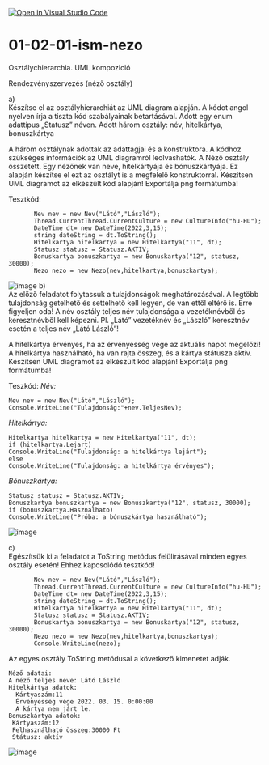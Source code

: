 [![Open in Visual Studio Code](https://classroom.github.com/assets/open-in-vscode-f059dc9a6f8d3a56e377f745f24479a46679e63a5d9fe6f495e02850cd0d8118.svg)](https://classroom.github.com/online_ide?assignment_repo_id=453345&assignment_repo_type=GroupAssignmentRepo)
# 01-02-01-ism-nezo
Osztálychierarchia. UML kompozició

Rendezvényszervezés (néző osztály)

a)  
Készítse el az osztályhierarchiát az UML diagram alapján. A kódot angol nyelven írja a tiszta kód szabályainak betartásával. Adott egy enum adattípus „Statusz” néven. Adott három osztály: név, hitelkártya, bonuszkártya

A három osztálynak adottak az adattagjai és a konstruktora. A kódhoz szükséges információk az UML diagramról leolvashatók.
A Néző osztály összetett. Egy nézőnek van neve, hitelkártyája és bónuszkártyája. Ez alapján készítse el ezt az osztályt is a megfelelő konstruktorral.
Készítsen UML diagramot az elkészült kód alapján! Exportálja png formátumba!

Tesztkód:  
```
       Nev nev = new Nev("Látó","László");  
       Thread.CurrentThread.CurrentCulture = new CultureInfo("hu-HU");  
       DateTime dt= new DateTime(2022,3,15);  
       string dateString = dt.ToString();  
       Hitelkartya hitelkartya = new Hitelkartya("11", dt);  
       Statusz statusz = Statusz.AKTIV;  
       Bonuskartya bonuszkartya = new Bonuskartya("12", statusz, 30000);
       Nezo nezo = new Nezo(nev,hitelkartya,bonuszkartya);
```
![image](https://user-images.githubusercontent.com/6060514/133219905-0fcaee34-15ed-48ac-88d7-8e2a665438a1.png)
b)  
Az előző feladatot folytassuk a tulajdonságok meghatározásával. A legtöbb tulajdonság getelhető és settelhető kell legyen, de van ettől eltérő is. Erre figyeljen oda!
A név osztály teljes név tulajdonsága a vezetéknévből és keresztnévből kell képezni. Pl. „Látó” vezetéknév és „László” keresztnév esetén a teljes név „Látó László”!

A hitelkártya érvényes, ha az érvényesség vége az aktuális napot megelőzi!
A hitelkártya használható, ha van rajta összeg, és a kártya státusza aktív.
Készítsen UML diagramot az elkészült kód alapján! Exportálja png formátumba!

Teszkód:
*Név:*
```
Nev nev = new Nev("Látó","László");
Console.WriteLine("Tulajdonság:"+nev.TeljesNev);
```
*Hitelkártya:*
```
Hitelkartya hitelkartya = new Hitelkartya("11", dt);
if (hitelkartya.Lejart)
Console.WriteLine("Tulajdonság: a hitelkártya lejárt");
else
Console.WriteLine("Tulajdonság: a hitelkártya érvényes");
```
*Bónuszkártya:*
```
Statusz statusz = Statusz.AKTIV;
Bonuszkartya bonuszkartya = new Bonuszkartya("12", statusz, 30000);
if (bonuszkartya.Hasznalhato)
Console.WriteLine("Próba: a bónuszkártya használható");
```
![image](https://user-images.githubusercontent.com/6060514/133219469-7bb3ddfb-f880-492c-bb00-a6ea529a2e16.png)

c)  
Egészítsük ki a feladatot a ToString metódus felülírásával minden egyes osztály esetén!
Ehhez kapcsolódó tesztkód!
```
       Nev nev = new Nev("Látó","László");
       Thread.CurrentThread.CurrentCulture = new CultureInfo("hu-HU");
       DateTime dt= new DateTime(2022,3,15);
       string dateString = dt.ToString();
       Hitelkartya hitelkartya = new Hitelkartya("11", dt);
       Statusz statusz = Statusz.AKTIV;
       Bonuskartya bonuszkartya = new Bonuskartya("12", statusz, 30000);
       Nezo nezo = new Nezo(nev,hitelkartya,bonuszkartya);
       Console.WriteLine(nezo);
```
Az  egyes osztály ToString metódusai a következő kimenetet adják.
```
Néző adatai:
A néző teljes neve: Látó László
Hitelkártya adatok:
  Kártyaszám:11
  Érvényesség vége 2022. 03. 15. 0:00:00
  A kártya nem járt le.
Bonuszkártya adatok:
 Kártyaszám:12
 Felhasználható összeg:30000 Ft
 Státusz: aktív
```
![image](https://user-images.githubusercontent.com/6060514/133220037-ce430c2d-58fb-4aac-a726-b2ae4e6ca376.png)

